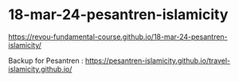 ﻿# 18-mar-24-pesantren-islamicity

https://revou-fundamental-course.github.io/18-mar-24-pesantren-islamicity/


Backup for Pesantren :
https://pesantren-islamicity.github.io/travel-islamicity.github.io/
